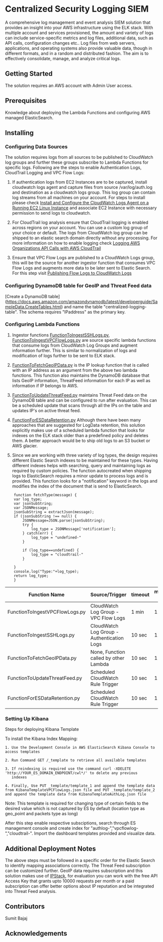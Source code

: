 # Centralized Security Logging SIEM

A comprehensive log management and event analysis SIEM solution that provides an insight into your AWS infrastructure using the ELK stack. With multiple account and services provisioned, the amount and variety of logs can include service-specific metrics and log files, additional data, such as API calls, configuration changes etc.. Log files from web servers, applications, and operating systems also provide valuable data, though in different formats, and in a random and distributed fashion. The aim is to effectively consolidate, manage, and analyze critical logs. 

## Getting Started

The solution requires an AWS account with Admin User access.

## Prerequisites

Knowledge about deploying the Lambda Functions and configuring AWS managed ElasticSearch.

## Installing


### Configuring Data Sources

The solution requires logs from all sources to be published to CloudWatch log groups and further these groups subscribe to Lambda Functions for specific logs. Following are the steps to enable Authentication Logs, CloudTrail Logging and VPC Flow Logs:

1. If authentication logs from EC2 Instances are to be captured, install cloudwatch logs agent and capture files from     source /var/log/auth.log and destination as a cloudwatch logs group. This log group can contain log streams from all machines on your account. For steps to install please check [Install and Configure the CloudWatch Logs Agent on a Running EC2 Linux Instance](https://docs.aws.amazon.com/AmazonCloudWatch/latest/logs/QuickStartEC2Instance.html) and associate EC2 Instance with necessary permission to send logs to cloudwatch.

2. For CloudTrail log analysis ensure that CloudTrail logging is enabled across regions on your account. You can use a custom log group of your choice or default. The logs from CloudWatch log group can be shipped to an elastic search domain directly without any processing. For more information on how to enable logging check [Logging AWS Organizations API Calls with AWS CloudTrail](https://docs.aws.amazon.com/organizations/latest/userguide/orgs_monitoring.html)

3. Ensure that VPC Flow Logs are published to a CloudWatch Logs group, this will be the source for another ingestor function that consumes VPC Flow Logs and augments more data to be later sent to Elastic Search. For this step visit [Publishing Flow Logs to CloudWatch Logs](https://docs.aws.amazon.com/AmazonVPC/latest/UserGuide/flow-logs-cwl.html?shortFooter=true)

### Configuring DynamoDB table for GeoIP and Threat Feed data

[Create a DynamoDB table] (https://docs.aws.amazon.com/amazondynamodb/latest/developerguide/SampleData.CreateTables.html)  and name the table "centralized-logging-table". The schema requires "IPaddress" as the primary key.

### Configuring Lambda Functions

1. Ingestor functions [FunctionToIngestSSHLogs.py](https://github.com/mistsys/mist-centralized-logging/blob/master/FunctionToIngestSSHLogs.py), [FunctionToIngestVPCFlowLogs.py](https://github.com/mistsys/mist-centralized-logging/blob/master/FunctionToIngestVPCFlowLogs.py) are source specific lambda functions that consume logs from CloudWatch Log Groups and augment information further. This is similar to normalization of logs and modification of logs further to be sent to ELK stack.

2. [FunctionToFetchGeoIPData.py](https://github.com/mistsys/mist-centralized-logging/blob/master/FunctionToFetchGeoIPData.py) is the IP lookup function that is called with an IP address as an argument from the above two lambda functions. This function also maintains the DynamoDB database that lists GeoIP information, ThreatFeed information for each IP as well as information if IP belongs to AWS.

3. [FunctionToUpdateThreatFeed.py](https://github.com/mistsys/mist-centralized-logging/blob/master/FunctionToUpdateThreatFeed.py) maintains Threat Feed data on the DynamoDB table and can be configured to run after evaluation. This can be a scheduled update that scans through all the IPs on the table and updates IP's on active threat feed.

4. [FunctionForESDataRetention.py](https://github.com/mistsys/mist-centralized-logging/blob/master/FunctionForESDataRetention.py) Although there have been many approaches that are suggested for LogData retention, this solution explicitly makes use of a scheduled lambda function that looks for indexes on the ELK stack older than a predefined policy and deletes them. A better approach would be to ship old logs to an S3 bucket or AWS glacier.

5. Since we are working with three variety of log types, the design requires different Elastic Search indexes to be maintained for these types. Having different indexes helps with searching, query and maintaining logs as required by custom policies. The function autocreated when shipping logs to ElasticSearch requires a minor update to process logs and is provided. This function looks for a "notification" keyword in the logs and modifies the index of the document that is send to ElasticSearch.

```
    function fetchType(message) {
    var log_type;
    var jsonSubString;
    var JSONMessage;
    jsonSubString = extractJson(message);
    if (jsonSubString !== null) { 
        JSONMessage=JSON.parse(jsonSubString);
        try {
            log_type = JSONMessage['notification'];
        } catch(err) {
            log_type = "undefined-"
        } 
        
        if (log_type==undefined) {
            log_type = "cloudtrail-"
        }
        
    }
    console.log("Type:"+log_type);
    return log_type;
    }
```

| Function Name | Source/Trigger | timeout | memory-size |
| ------ | ------ | ------ | ------ |
| FunctionToIngestVPCFlowLogs.py | CloudWatch Log Group - VPC Flow Logs  | 1 min | 128 MB |
| FunctionToIngestSSHLogs.py | CloudWatch Log Group - Authentication Logs | 10 sec | 128 MB |
| FunctionToFetchGeoIPData.py | None, Function called by other Lambda | 10 sec | 128 MB |
| FunctionToUpdateThreatFeed.py | Scheduled CloudWatch Rule Trigger | 10 sec | 128 MB |
| FunctionForESDataRetention.py | Scheduled CloudWatch Rule Trigger | 10 sec | 128 MB |

### Setting Up Kibana

Steps for deploying Kibana Template

  To install the Kibana Index Mapping:
    
    1. Use the Development Console in AWS ElasticSearch Kibana Console to access templates
    
    2. Run Command GET /_template to retrieve all available templates
    
    3. If reindexing is required use the command curl -XDELETE 'http://YOUR_ES_DOMAIN_ENDPOINT/cwl*/' to delete any previous
       indexes
    
    4. Finally, Use PUT _template/template_1 and append the template data from KibanaTemplateVPCFlowLogs.json file and PUT _template/template_2 and append the template data from KibanaTemplateAuthLog.json file
   
   Note: This template is required for changing type of certain fields to the desired value which is not captured by
   ES by default (location type as geo_point and packets type as long)
   
After this step enable respective subsciptions, search through ES management console and create index for "authlog-","vpcflowlog-","cloudtrail-". Import the dashboard templates provided and visualize data. 

## Additional Deployment Notes

The above steps must be followed in a specific order for the Elastic Search to identify mapping associations correctly. The Threat Feed subscription can be customized further. GeoIP data requires subscription and this solution makes use of [IPStack](https://ipstack.com/documentation), for evaluation you can work with the free API Access Key that grants upto 10000 requests per month or a paid subscription can offer better options about IP reputation and be integrated into Threat Feed analysis.

## Contributors

Sumit Bajaj

## Acknowledgements
